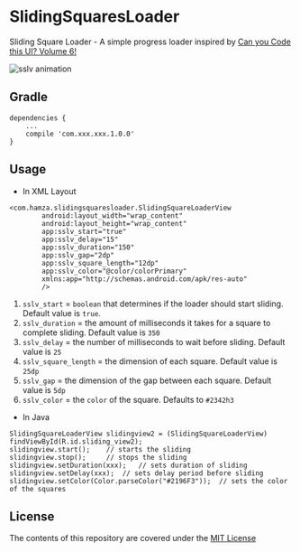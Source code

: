 # SlidingSquaresLoader

Sliding Square Loader - A simple progress loader inspired by [Can you Code this UI? Volume 6!](https://stories.uplabs.com/can-you-code-this-ui-volume-6-7bd09fa6dd92#.nyh2zhpvb)

![sslv animation](https://media.giphy.com/media/l0ExrZuZO2ihDzAfm/giphy.gif)

## Gradle

```
dependencies {
	...
	compile 'com.xxx.xxx.1.0.0'
}
```

## Usage

* In XML Layout

```
<com.hamza.slidingsquaresloader.SlidingSquareLoaderView
        android:layout_width="wrap_content"
        android:layout_height="wrap_content"
        app:sslv_start="true"
        app:sslv_delay="15"
        app:sslv_duration="150"
        app:sslv_gap="2dp"
        app:sslv_square_length="12dp"
        app:sslv_color="@color/colorPrimary"
        xmlns:app="http://schemas.android.com/apk/res-auto"
        />
```

1. `sslv_start` = `boolean` that determines if the loader should start sliding. Default value is `true`.
2. `sslv_duration` = the amount of milliseconds it takes for a square to complete sliding. Default value is `350`
3. `sslv_delay` = the number of milliseconds to wait before sliding. Default value is `25`
4. `sslv_square_length` = the dimension of each square. Default value is `25dp`
5. `sslv_gap` = the dimension of the gap between each square. Default value is `5dp`
6. `sslv_color` = the `color` of the square. Defaults to `#2342h3`

* In Java

```
SlidingSquareLoaderView slidingview2 = (SlidingSquareLoaderView) findViewById(R.id.sliding_view2);
slidingview.start();    // starts the sliding
slidingview.stop();     // stops the sliding
slidingview.setDuration(xxx);   // sets duration of sliding
slidingview.setDelay(xxx);  // sets delay period before sliding
slidingview.setColor(Color.parseColor("#2196F3"));  // sets the color of the squares
```

## License
The contents of this repository are covered under the [MIT License](https://github.com/biodunalfet/SlidingSquareLoader/blob/master/LICENSE)